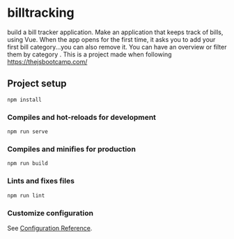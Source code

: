 # billtracking
build a bill tracker application.
Make an application that keeps track of bills, using Vue.
When the app opens for the first time, it asks you to add your first bill category...you can also remove it.
You can have an overview or filter them by category .
This is a project made when following https://thejsbootcamp.com/
## Project setup
```
npm install
```

### Compiles and hot-reloads for development
```
npm run serve
```

### Compiles and minifies for production
```
npm run build
```

### Lints and fixes files
```
npm run lint
```

### Customize configuration
See [Configuration Reference](https://cli.vuejs.org/config/).
